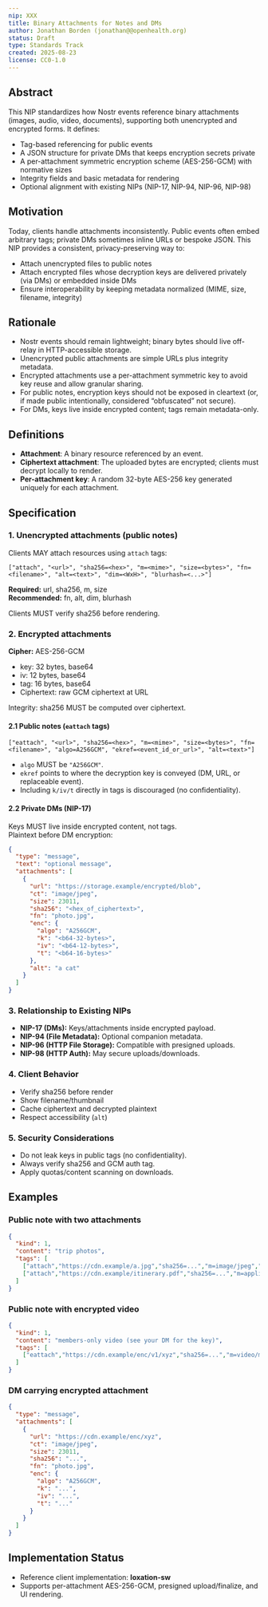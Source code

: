 ```yaml
---
nip: XXX
title: Binary Attachments for Notes and DMs
author: Jonathan Borden (jonathan@@openhealth.org)
status: Draft
type: Standards Track
created: 2025-08-23
license: CC0-1.0
---
```


## Abstract

This NIP standardizes how Nostr events reference binary attachments (images, audio, video, documents), supporting both unencrypted and encrypted forms. It defines:

- Tag-based referencing for public events
- A JSON structure for private DMs that keeps encryption secrets private
- A per-attachment symmetric encryption scheme (AES-256-GCM) with normative sizes
- Integrity fields and basic metadata for rendering
- Optional alignment with existing NIPs (NIP-17, NIP-94, NIP-96, NIP-98)

## Motivation

Today, clients handle attachments inconsistently. Public events often embed arbitrary tags; private DMs sometimes inline URLs or bespoke JSON. This NIP provides a consistent, privacy-preserving way to:

- Attach unencrypted files to public notes
- Attach encrypted files whose decryption keys are delivered privately (via DMs) or embedded inside DMs
- Ensure interoperability by keeping metadata normalized (MIME, size, filename, integrity)

## Rationale

- Nostr events should remain lightweight; binary bytes should live off-relay in HTTP-accessible storage.
- Unencrypted public attachments are simple URLs plus integrity metadata.
- Encrypted attachments use a per-attachment symmetric key to avoid key reuse and allow granular sharing.
- For public notes, encryption keys should not be exposed in cleartext (or, if made public intentionally, considered “obfuscated” not secure).
- For DMs, keys live inside encrypted content; tags remain metadata-only.

## Definitions

- **Attachment**: A binary resource referenced by an event.
- **Ciphertext attachment**: The uploaded bytes are encrypted; clients must decrypt locally to render.
- **Per-attachment key**: A random 32-byte AES-256 key generated uniquely for each attachment.

## Specification

### 1. Unencrypted attachments (public notes)

Clients MAY attach resources using `attach` tags:

```
["attach", "<url>", "sha256=<hex>", "m=<mime>", "size=<bytes>", "fn=<filename>", "alt=<text>", "dim=<WxH>", "blurhash=<...>"]
```

**Required:** url, sha256, m, size  
**Recommended:** fn, alt, dim, blurhash  

Clients MUST verify sha256 before rendering.

### 2. Encrypted attachments

**Cipher:** AES-256-GCM  
- key: 32 bytes, base64  
- iv: 12 bytes, base64  
- tag: 16 bytes, base64  
- Ciphertext: raw GCM ciphertext at URL  

Integrity: sha256 MUST be computed over ciphertext.

#### 2.1 Public notes (`eattach` tags)

```
["eattach", "<url>", "sha256=<hex>", "m=<mime>", "size=<bytes>", "fn=<filename>", "algo=A256GCM", "ekref=<event_id_or_url>", "alt=<text>"]
```

- `algo` MUST be `"A256GCM"`.
- `ekref` points to where the decryption key is conveyed (DM, URL, or replaceable event).  
- Including `k/iv/t` directly in tags is discouraged (no confidentiality).

#### 2.2 Private DMs (NIP-17)

Keys MUST live inside encrypted content, not tags.  
Plaintext before DM encryption:

```json
{
  "type": "message",
  "text": "optional message",
  "attachments": [
    {
      "url": "https://storage.example/encrypted/blob",
      "ct": "image/jpeg",
      "size": 23011,
      "sha256": "<hex_of_ciphertext>",
      "fn": "photo.jpg",
      "enc": {
        "algo": "A256GCM",
        "k": "<b64-32-bytes>",
        "iv": "<b64-12-bytes>",
        "t": "<b64-16-bytes>"
      },
      "alt": "a cat"
    }
  ]
}
```

### 3. Relationship to Existing NIPs

- **NIP-17 (DMs):** Keys/attachments inside encrypted payload.  
- **NIP-94 (File Metadata):** Optional companion metadata.  
- **NIP-96 (HTTP File Storage):** Compatible with presigned uploads.  
- **NIP-98 (HTTP Auth):** May secure uploads/downloads.  

### 4. Client Behavior

- Verify sha256 before render  
- Show filename/thumbnail  
- Cache ciphertext and decrypted plaintext  
- Respect accessibility (`alt`)  

### 5. Security Considerations

- Do not leak keys in public tags (no confidentiality).  
- Always verify sha256 and GCM auth tag.  
- Apply quotas/content scanning on downloads.  

## Examples

### Public note with two attachments

```json
{
  "kind": 1,
  "content": "trip photos",
  "tags": [
    ["attach","https://cdn.example/a.jpg","sha256=...","m=image/jpeg","size=24567","fn=beach.jpg","alt=beach","dim=1920x1080"],
    ["attach","https://cdn.example/itinerary.pdf","sha256=...","m=application/pdf","size=90123","fn=itinerary.pdf"]
  ]
}
```

### Public note with encrypted video

```json
{
  "kind": 1,
  "content": "members-only video (see your DM for the key)",
  "tags": [
    ["eattach","https://cdn.example/enc/v1/xyz","sha256=...","m=video/mp4","size=8329001","fn=talk.mp4","algo=A256GCM","ekref=event:9b3e..."]
  ]
}
```

### DM carrying encrypted attachment

```json
{
  "type": "message",
  "attachments": [
    {
      "url": "https://cdn.example/enc/xyz",
      "ct": "image/jpeg",
      "size": 23011,
      "sha256": "...",
      "fn": "photo.jpg",
      "enc": {
        "algo": "A256GCM",
        "k": "...",
        "iv": "...",
        "t": "..."
      }
    }
  ]
}
```

## Implementation Status

- Reference client implementation: **loxation-sw**
- Supports per-attachment AES-256-GCM, presigned upload/finalize, and UI rendering.
